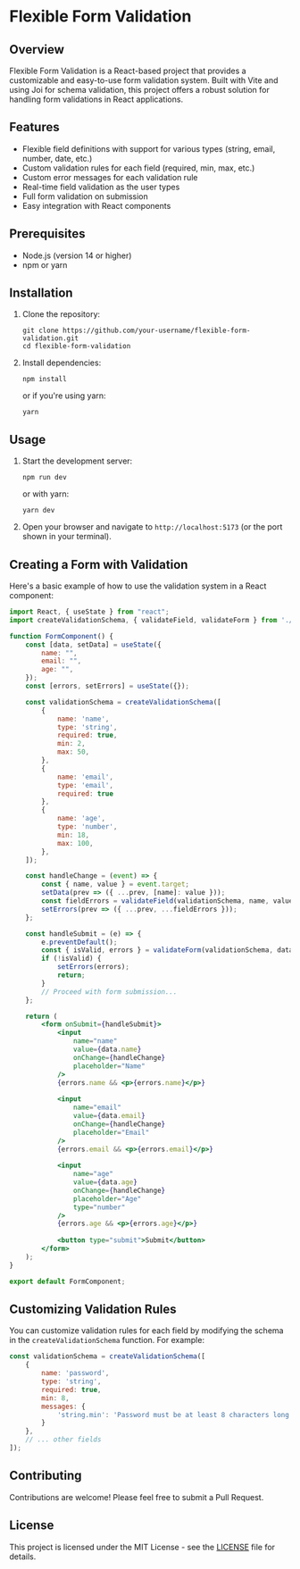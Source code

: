 # Flexible Form Validation

## Overview

Flexible Form Validation is a React-based project that provides a customizable and easy-to-use form validation system. Built with Vite and using Joi for schema validation, this project offers a robust solution for handling form validations in React applications.

## Features

- Flexible field definitions with support for various types (string, email, number, date, etc.)
- Custom validation rules for each field (required, min, max, etc.)
- Custom error messages for each validation rule
- Real-time field validation as the user types
- Full form validation on submission
- Easy integration with React components

## Prerequisites

- Node.js (version 14 or higher)
- npm or yarn

## Installation

1. Clone the repository:
   ```
   git clone https://github.com/your-username/flexible-form-validation.git
   cd flexible-form-validation
   ```

2. Install dependencies:
   ```
   npm install
   ```
   or if you're using yarn:
   ```
   yarn
   ```

## Usage

1. Start the development server:
   ```
   npm run dev
   ```
   or with yarn:
   ```
   yarn dev
   ```

2. Open your browser and navigate to `http://localhost:5173` (or the port shown in your terminal).

## Creating a Form with Validation

Here's a basic example of how to use the validation system in a React component:

```jsx
import React, { useState } from "react";
import createValidationSchema, { validateField, validateForm } from './utils/validation';

function FormComponent() {
    const [data, setData] = useState({
        name: "",
        email: "",
        age: "",
    });
    const [errors, setErrors] = useState({});

    const validationSchema = createValidationSchema([
        { 
            name: 'name', 
            type: 'string', 
            required: true, 
            min: 2, 
            max: 50,
        },
        { 
            name: 'email', 
            type: 'email', 
            required: true 
        },
        { 
            name: 'age', 
            type: 'number', 
            min: 18, 
            max: 100,
        },
    ]);

    const handleChange = (event) => {
        const { name, value } = event.target;
        setData(prev => ({ ...prev, [name]: value }));
        const fieldErrors = validateField(validationSchema, name, value);
        setErrors(prev => ({ ...prev, ...fieldErrors }));
    };

    const handleSubmit = (e) => {
        e.preventDefault();
        const { isValid, errors } = validateForm(validationSchema, data);
        if (!isValid) {
            setErrors(errors);
            return;
        }
        // Proceed with form submission...
    };

    return (
        <form onSubmit={handleSubmit}>
            <input
                name="name"
                value={data.name}
                onChange={handleChange}
                placeholder="Name"
            />
            {errors.name && <p>{errors.name}</p>}
            
            <input
                name="email"
                value={data.email}
                onChange={handleChange}
                placeholder="Email"
            />
            {errors.email && <p>{errors.email}</p>}
            
            <input
                name="age"
                value={data.age}
                onChange={handleChange}
                placeholder="Age"
                type="number"
            />
            {errors.age && <p>{errors.age}</p>}
            
            <button type="submit">Submit</button>
        </form>
    );
}

export default FormComponent;
```

## Customizing Validation Rules

You can customize validation rules for each field by modifying the schema in the `createValidationSchema` function. For example:

```javascript
const validationSchema = createValidationSchema([
    { 
        name: 'password', 
        type: 'string', 
        required: true, 
        min: 8,
        messages: {
            'string.min': 'Password must be at least 8 characters long'
        }
    },
    // ... other fields
]);
```

## Contributing

Contributions are welcome! Please feel free to submit a Pull Request.

## License

This project is licensed under the MIT License - see the [LICENSE](LICENSE) file for details.